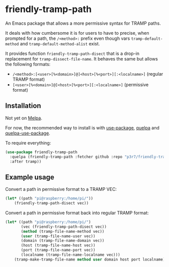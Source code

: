 # friendly-tramp-path

An Emacs package that allows a more permissive syntax for TRAMP paths.

It deals with how cumbersome it is for users to have to precise, when prompted for a path, the `/<method>:` prefix even though vars `tramp-default-method` and `tramp-default-method-alist` exist.

It provides function `friendly-tramp-path-disect` that is a drop-in replacement for `tramp-dissect-file-name`. It behaves the same but allows the following formats:

 - `/<method>:[<user>[%<domain>]@]<host>[%<port>][:<localname>]` (regular TRAMP format)
 - `[<user>[%<domain>]@]<host>[%<port>][:<localname>]` (permissive format)


## Installation

Not yet on [Melpa](https://melpa.org/).

For now, the recommended way to install is with [use-package](https://github.com/jwiegley/use-package), [quelpa](https://github.com/quelpa/quelpa) and [quelpa-use-package](https://github.com/quelpa/quelpa-use-package).

To require everything:

```el
(use-package friendly-tramp-path
  :quelpa (friendly-tramp-path :fetcher github :repo "p3r7/friendly-tramp-path"
  :after tramp))
```

## Example usage

Convert a path in permissive format to a TRAMP VEC:

```el
(let* ((path "pi@raspberry:/home/pi/"))
    (friendly-tramp-path-disect vec))
```

Convert a path in permissive format back into regular TRAMP format:

```el
(let* ((path "pi@raspberry:/home/pi/")
       (vec (friendly-tramp-path-disect vec))
       (method (tramp-file-name-method vec))
       (user (tramp-file-name-user vec))
       (domain (tramp-file-name-domain vec))
       (host (tramp-file-name-host vec))
       (port (tramp-file-name-port vec))
       (localname (tramp-file-name-localname vec)))
    (tramp-make-tramp-file-name method user domain host port localname))
```
